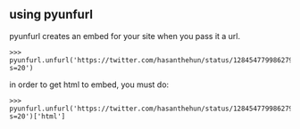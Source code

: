 ## using pyunfurl
pyunfurl creates an embed for your site when you pass it a url.
```
>>> pyunfurl.unfurl('https://twitter.com/hasanthehun/status/1284547799862792199?s=20')
```
in order to get html to embed, you must do:
```
>>> pyunfurl.unfurl('https://twitter.com/hasanthehun/status/1284547799862792199?s=20')['html']
```

